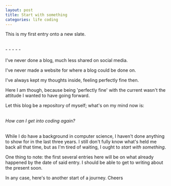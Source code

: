 ```yaml
---
layout: post
title: Start with something
categories: life coding
---
```


This is my first entry onto a new slate.

<br/>- - - - -<br/><br/>I've never done a blog, much less shared on social media. 

I've never made a website for where a blog could be done on. 

I've always kept my thoughts inside, feeling perfectly fine then.

Here I am though, because being 'perfectly fine' with the current wasn't the attitude I wanted to have going forward.

Let this blog be a repository of myself; what's on my mind now is: 

<br/>*How can I get into coding again?*<br/><br/>

While I do have a background in computer science, I haven't done anything to show for in the last three years. 
I still don't fully know what's held me back all that time, but as I'm tired of waiting, I ought to *start with something*.

One thing to note: the first several entries here will be on what already happened by the date of said entry. I should be able to get to writing about the present soon.

In any case, here's to another start of a journey. Cheers